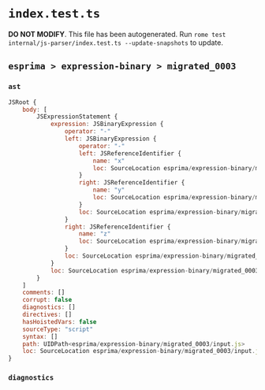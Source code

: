 # `index.test.ts`

**DO NOT MODIFY**. This file has been autogenerated. Run `rome test internal/js-parser/index.test.ts --update-snapshots` to update.

## `esprima > expression-binary > migrated_0003`

### `ast`

```javascript
JSRoot {
	body: [
		JSExpressionStatement {
			expression: JSBinaryExpression {
				operator: "-"
				left: JSBinaryExpression {
					operator: "-"
					left: JSReferenceIdentifier {
						name: "x"
						loc: SourceLocation esprima/expression-binary/migrated_0003/input.js 1:0-1:1 (x)
					}
					right: JSReferenceIdentifier {
						name: "y"
						loc: SourceLocation esprima/expression-binary/migrated_0003/input.js 1:4-1:5 (y)
					}
					loc: SourceLocation esprima/expression-binary/migrated_0003/input.js 1:0-1:5
				}
				right: JSReferenceIdentifier {
					name: "z"
					loc: SourceLocation esprima/expression-binary/migrated_0003/input.js 1:8-1:9 (z)
				}
				loc: SourceLocation esprima/expression-binary/migrated_0003/input.js 1:0-1:9
			}
			loc: SourceLocation esprima/expression-binary/migrated_0003/input.js 1:0-1:9
		}
	]
	comments: []
	corrupt: false
	diagnostics: []
	directives: []
	hasHoistedVars: false
	sourceType: "script"
	syntax: []
	path: UIDPath<esprima/expression-binary/migrated_0003/input.js>
	loc: SourceLocation esprima/expression-binary/migrated_0003/input.js 1:0-2:0
}
```

### `diagnostics`

```

```

